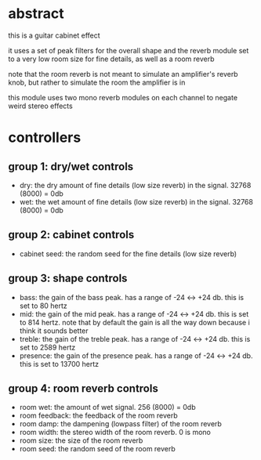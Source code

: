# abstract

this is a guitar cabinet effect

it uses a set of peak filters for the overall shape and the reverb module set to a very low room size for fine details, as well as a room reverb

note that the room reverb is not meant to simulate an amplifier's reverb knob, but rather to simulate the room the amplifier is in

this module uses two mono reverb modules on each channel to negate weird stereo effects

# controllers

## group 1: dry/wet controls

- dry: the dry amount of fine details (low size reverb) in the signal. 32768 (8000) = 0db
- wet: the wet amount of fine details (low size reverb) in the signal. 32768 (8000) = 0db

## group 2: cabinet controls

- cabinet seed: the random seed for the fine details (low size reverb)

## group 3: shape controls

- bass: the gain of the bass peak. has a range of -24 <-> +24 db. this is set to 80 hertz
- mid: the gain of the mid peak. has a range of -24 <-> +24 db. this is set to 814 hertz. note that by default the gain is all the way down because i think it sounds better
- treble: the gain of the treble peak. has a range of -24 <-> +24 db. this is set to 2589 hertz
- presence: the gain of the presence peak. has a range of -24 <-> +24 db. this is set to 13700 hertz

## group 4: room reverb controls

- room wet: the amount of wet signal. 256 (8000) = 0db
- room feedback: the feedback of the room reverb
- room damp: the dampening (lowpass filter) of the room reverb
- room width: the stereo width of the room reverb. 0 is mono
- room size: the size of the room reverb
- room seed: the random seed of the room reverb
